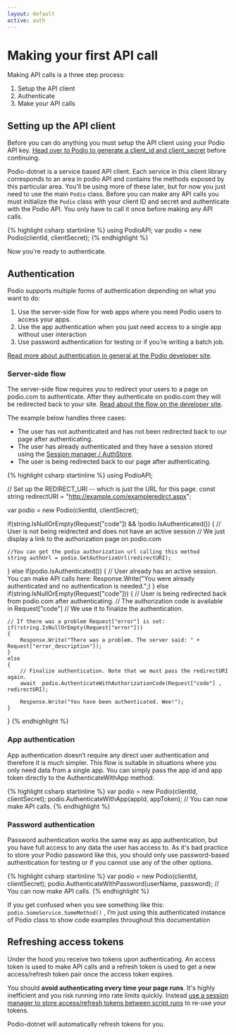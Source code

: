 ```yaml
---
layout: default
active: auth
---
```

# Making your first API call
Making API calls is a three step process:

1. Setup the API client
2. Authenticate
3. Make your API calls

## Setting up the API client
Before you can do anything you must setup the API client using your Podio API key. [Head over to Podio to generate a client_id and client_secret](https://podio.com/settings/api) before continuing.

Podio-dotnet is a service based API client. Each service in this client library corresponds to an area in podio API and contains the methods exposed by this particular area. You'll be using more of these later, but for now you just need to use the main `Podio` class. Before you can make any API calls you must initialize the `Podio` class with your client ID and secret and authenticate with the Podio API. You only have to call it once before making any API calls.

{% highlight csharp startinline %}
using PodioAPI;
var podio = new Podio(clientId, clientSecret);
{% endhighlight %}

Now you're ready to authenticate.

## Authentication
Podio supports multiple forms of authentication depending on what you want to do:

1. Use the server-side flow for web apps where you need Podio users to access your apps.
2. Use the app authentication when you just need access to a single app without user interaction  
3. Use password authentication for testing or if you’re writing a batch job. 

[Read more about authentication in general at the Podio developer site](https://developers.podio.com/authentication).

### Server-side flow
The server-side flow requires you to redirect your users to a page on podio.com to authenticate. After they authenticate on podio.com they will be redirected back to your site. [Read about the flow on the developer site](https://developers.podio.com/authentication/server_side).

The example below handles three cases:

* The user has not authenticated and has not been redirected back to our page after authenticating.
* The user has already authenticated and they have a session stored using the [Session manager / AuthStore]({{site.baseurl}}/sessions).
* The user is being redirected back to our page after authenticating.

{% highlight csharp startinline %}
using PodioAPI;

// Set up the REDIRECT_URI -- which is just the URL for this page.
const string redirectURI = "http://example.com/exampleredirct.aspx";

var podio = new Podio(clientId, clientSecret);

if(string.IsNullOrEmpty(Request["code"]) && !podio.IsAuthenticated())
{
    // User is not being reidrected and does not have an active session
    // We just display a link to the authorization page on podio.com

    //You can get the podio authorization url calling this method
    string authUrl = podio.GetAuthorizeUrl(redirectURI);
}
else if(podio.IsAuthenticated())
{
    // User already has an active session. You can make API calls here:
    Response.Write("You were already authenticated and no authentication is needed.";)
}
else if(string.IsNullOrEmpty(Request["code"]))
{
    // User is being redirected back from podio.com after authenticating.
    // The authorization code is available in Request["code"]
    // We use it to finalize the authentication.

    // If there was a problem Request["error"] is set:
    if(!string.IsNullOrEmpty(Request["error"]))
    {
        Response.Write("There was a problem. The server said: " + Request["error_description"]);
    }
    else
    {
        // Finalize authentication. Note that we must pass the redirectURI again.
        await  podio.AuthenticateWithAuthorizationCode(Request["code"] , redirectURI);

        Response.Write("You have been authenticated. Wee!");
    }
}
{% endhighlight %}

### App authentication
App authentication doesn’t require any direct user authentication and therefore it is much simpler. This flow is suitable in situations where you only need data from a single app. You can simply pass the app id and app token directly to the AuthenticateWithApp method:

{% highlight csharp startinline %}
var podio = new Podio(clientId, clientSecret);
podio.AuthenticateWithApp(appId, appToken);
// You can now make API calls.
{% endhighlight %}

### Password authentication
Password authentication works the same way as app authentication, but you have full access to any data the user has access to. As it's bad practice to store your Podio password like this, you should only use password-based authentication for testing or if you cannot use any of the other options.

{% highlight csharp startinline %}
var podio = new Podio(clientId, clientSecret);
podio.AuthenticateWithPassword(userName, password);
// You can now make API calls.
{% endhighlight %}

<span class="note">If you get confused when you see something like this: `podio.SomeService.SomeMethod()` , I’m just using this authenticated instance of Podio class to show code examples throughout this documentation</span>

## Refreshing access tokens
Under the hood you receive two tokens upon authenticating. An access token is used to make API calls and a refresh token is used to get a new access/refresh token pair once the access token expires.

You should **avoid authenticating every time your page runs**. It's highly inefficient and you risk running into rate limits quickly. Instead [use a session manager to store access/refresh tokens between script runs]({{site.baseurl}}/sessions) to re-use your tokens.

Podio-dotnet will automatically refresh tokens for you.
